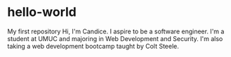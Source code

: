 # hello-world
My first repository
Hi, I'm Candice. I aspire to be a software engineer.
I'm a student at UMUC and majoring in Web Development and Security.
I'm also taking a web development bootcamp taught by Colt Steele.
